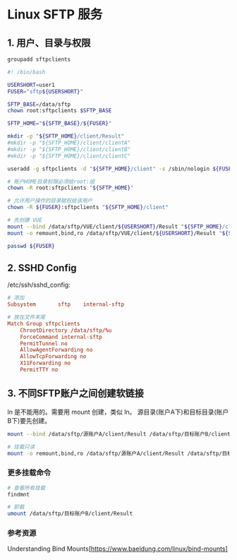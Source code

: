 # Linux SFTP 服务

## 1. 用户、目录与权限

```bash
groupadd sftpclients
```

```bash
#! /bin/bash

USERSHORT=user1
FUSER="sftp${USERSHORT}"

SFTP_BASE=/data/sftp
chown root:sftpclients $SFTP_BASE

SFTP_HOME="${SFTP_BASE}/${FUSER}"

mkdir -p "${SFTP_HOME}/client/Result"
#mkdir -p "${SFTP_HOME}/client/clientA"
#mkdir -p "${SFTP_HOME}/client/clientB"
#mkdir -p "${SFTP_HOME}/client/clientC"

useradd -g sftpclients -d "${SFTP_HOME}/client" -s /sbin/nologin ${FUSER}

# 账户HOME目录权限必须给root:组
chown -R root:sftpclients "${SFTP_HOME}"

# 允许用户操作的目录赋权给该用户
chown -R ${FUSER}:sftpclients "${SFTP_HOME}/client"

# 先创建 VUE
mount --bind /data/sftp/VUE/client/${USERSHORT}/Result "${SFTP_HOME}/client/Result"
mount -o remount,bind,ro /data/sftp/VUE/client/${USERSHORT}/Result "${SFTP_HOME}/client/Result"

passwd ${FUSER}
```

## 2. SSHD Config

/etc/ssh/sshd_config:

```conf
# 添加
Subsystem       sftp    internal-sftp

# 放在文件末尾
Match Group sftpclients
    ChrootDirectory /data/sftp/%u
    ForceCommand internal-sftp
    PermitTunnel no
    AllowAgentForwarding no
    AllowTcpForwarding no
    X11Forwarding no
    PermitTTY no
```


## 3. 不同SFTP账户之间创建软链接

ln 是不能用的。需要用 mount 创建，类似 ln。
源目录(账户A下)和目标目录(账户B下)要先创建。

``` bash
mount --bind /data/sftp/源账户A/client/Result /data/sftp/目标账户B/client/Result

# 挂载只读
mount -o remount,bind,ro /data/sftp/源账户A/client/Result /data/sftp/目标账户B/client/Result
```

### 更多挂载命令

```bash
# 查看所有挂载
findmnt

# 卸载
umount /data/sftp/目标账户B/client/Result
```

### 参考资源

Understanding Bind Mounts[https://www.baeldung.com/linux/bind-mounts]

